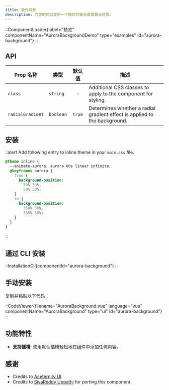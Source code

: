 ```yaml
---
title: 极光背景
description: 为您的网站提供一个微妙的极光或南极光背景。
---
```


::ComponentLoader{label="预览" componentName="AuroraBackgroundDemo" type="examples" id="aurora-background"}
::

## API

| Prop 名称        | 类型      | 默认值 | 描述                                                                      |
| ---------------- | --------- | :----: | ------------------------------------------------------------------------- |
| `class`          | `string`  |  `-`   | Additional CSS classes to apply to the component for styling.             |
| `radialGradient` | `boolean` | `true` | Determines whether a radial gradient effect is applied to the background. |

## 安装

::alert
Add following entry to inline theme in your `main.css` file.

```css
@theme inline {
  --animate-aurora: aurora 60s linear infinite;
  @keyframes aurora {
    from {
      background-position:
        50% 50%,
        50% 50%;
    }
    to {
      background-position:
        350% 50%,
        350% 50%;
    }
  }
}
```

::

## 通过 CLI 安装

::InstallationCli{componentId="aurora-background"}
::

## 手动安装

复制并粘贴以下代码：

::CodeViewer{filename="AuroraBackground.vue" language="vue" componentName="AuroraBackground" type="ui" id="aurora-background"}
::

## 功能特性

- **支持插槽**: 使用默认插槽轻松地在组件中添加任何内容。

## 感谢

- Credits to [Aceternity UI](https://ui.aceternity.com/components/aurora-background).
- Credits to [SivaReddy Uppathi](https://github.com/sivareddyuppathi) for porting this component.
